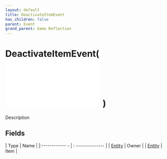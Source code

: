 ```yaml
---
layout: default
title: DeactivateItemEvent
has_children: false
parent: Event
grand_parent: Game Reflection
---
```

# DeactivateItemEvent( ![ EntityEventBase ](game-reflection/events/entity_event_base.md) )
Description 

## Fields
| Type | Name |
|:------------ - | : -------------- |
| [Entity](game-reflection/classes/entity.md) | Owner |
| [Entity](game-reflection/classes/entity.md) | Item |

